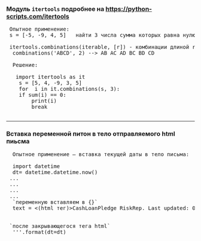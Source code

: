 ### Модуль `itertools` подробнее на https://python-scripts.com/itertools
 <pre>
 Опытное применение:
 s = [-5, -9, 4, 5]   найти 3 числа сумма которых равна нулю
 
 itertools.combinations(iterable, [r]) - комбинации длиной r из iterable без повторяющихся элементов.
  combinations('ABCD', 2) --> AB AC AD BC BD CD 
  
  Решение:
  
   import itertools as it
    s = [5, 4, -9, 3, 5]
    for  i in it.combinations(s, 3):
    if sum(i) == 0:
        print(i)
        break
 </pre>


<hr></hr>

### Вставка переменной питон в тело отправляемого html пиьсма

  <pre>
  Опытное применение – вставка текущей даты в тело письма:
  
  import datetime
  dt= datetime.datetime.now()
 ...
 ...
 ...
 ...
  `переменную вставляем в {}`
  text = <(html тег)>CashLoanPledge RiskRep. Last updated: 02/10/2015 {dt} </html тег><br>
 
 `после закрывающегося тега html`
  '''.format(dt=dt)
  
  </pre>
